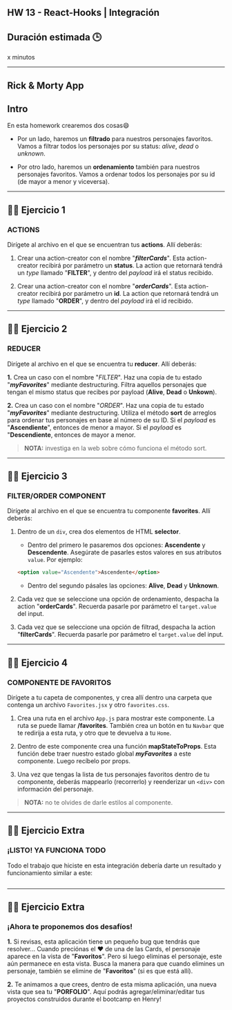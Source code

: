 ## HW 13 - React-Hooks | Integración

## Duración estimada 🕒

x minutos

---

## Rick & Morty App

## Intro

En esta homework crearemos dos cosas😄

-  Por un lado, haremos un **filtrado** para nuestros personajes favoritos. Vamos a filtrar todos los personajes por su status: _alive_, _dead_ o _unknown_.

-  Por otro lado, haremos un **ordenamiento** también para nuestros personajes favoritos. Vamos a ordenar todos los personajes por su id (de mayor a menor y viceversa).

---

## 👩‍💻 Ejercicio 1

### **ACTIONS**

Dirígete al archivo en el que se encuentran tus **actions**. Allí deberás:

1. Crear una action-creator con el nombre "**_filterCards_**". Esta action-creator recibirá por parámetro un **status**. La action que retornará tendrá un _type_ llamado "**FILTER**", y dentro del _payload_ irá el status recibido.

2. Crear una action-creator con el nombre "**_orderCards_**". Esta action-creator recibirá por parámetro un **id**. La action que retornará tendrá un _type_ llamado "**ORDER**", y dentro del _payload_ irá el id recibido.

---

## 👩‍💻 Ejercicio 2

### **REDUCER**

Dirígete al archivo en el que se encuentra tu **reducer**. Allí deberás:

**1.** Crea un caso con el nombre "_FILTER_". Haz una copia de tu estado "**_myFavorites_**" mediante destructuring. Filtra aquellos personajes que tengan el mismo status que recibes por payload (**Alive**, **Dead** o **Unkown**).

**2.** Crea un caso con el nombre "_ORDER_". Haz una copia de tu estado "**_myFavorites_**" mediante destructuring. Utiliza el método **sort** de arreglos para ordenar tus personajes en base al número de su ID. Si el _payload_ es "**Ascendiente**", entonces de menor a mayor. Si el _payload_ es "**Descendiente**, entonces de mayor a menor.

> **NOTA:** investiga en la web sobre cómo funciona el método sort.

---

## 👩‍💻 Ejercicio 3

### **FILTER/ORDER COMPONENT**

Dirígete al archivo en el que se encuentra tu componente **favorites**. Allí deberás:

1. Dentro de un `div`, crea dos elementos de HTML **selector**.

   -  Dentro del primero le pasaremos dos opciones: **Ascendente** y **Descendente**. Asegúrate de pasarles estos valores en sus atributos `value`. Por ejemplo:

   ```html
   <option value="Ascendente">Ascendente</option>
   ```

   -  Dentro del segundo pásales las opciones: **Alive**, **Dead** y **Unknown**.

2. Cada vez que se seleccione una opción de ordenamiento, despacha la action "**orderCards**". Recuerda pasarle por parámetro el `target.value` del input.

3. Cada vez que se seleccione una opción de filtrad, despacha la action "**filterCards**". Recuerda pasarle por parámetro el `target.value` del input.

---

## 👩‍💻 Ejercicio 4

### **COMPONENTE DE FAVORITOS**

Dirígete a tu capeta de componentes, y crea allí dentro una carpeta que contenga un archivo `Favorites.jsx` y otro `favorites.css`.

1. Crea una ruta en el archivo `App.js` para mostrar este componente. La ruta se puede llamar **/favorites**. También crea un botón en tu `Navbar` que te redirija a esta ruta, y otro que te devuelva a tu `Home`.

2. Dentro de este componente crea una función **mapStateToProps**. Esta función debe traer nuestro estado global _**myFavorites**_ a este componente. Luego recíbelo por props.

3. Una vez que tengas la lista de tus personajes favoritos dentro de tu componente, deberás mappearlo (recorrerlo) y reenderizar un `<div>` con información del personaje.

> **NOTA:** no te olvides de darle estilos al componente.

---

## 👩‍💻 Ejercicio Extra

### **¡LISTO! YA FUNCIONA TODO**

Todo el trabajo que hiciste en esta integración debería darte un resultado y funcionamiento similar a este:

<img src="./img/favDemostration.gif" alt="" />

---

## 👩‍💻 Ejercicio Extra

### **¡Ahora te proponemos dos desafíos!**

**1.** Si revisas, esta aplicación tiene un pequeño bug que tendrás que resolver... Cuando preciónas el ❤️ de una de las Cards, el personaje aparece en la vista de "**Favoritos**". Pero si luego eliminas el personaje, este aún permanece en esta vista. Busca la manera para que cuando elimines un personaje, también se elimine de "**Favoritos**" (si es que está allí).

**2.** Te animamos a que crees, dentro de esta misma aplicación, una nueva vista que sea tu "**PORFOLIO**". Aquí podrás agregar/eliminar/editar tus proyectos construidos durante el bootcamp en Henry!
